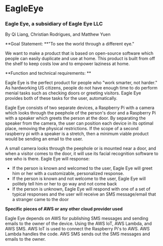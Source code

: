 # EagleEye

### Eagle Eye, a subsidiary of Eagle Eye LLC 

By Qi Liang, Christian Rodrigues, and Matthew Yuen 
 
 
**Goal Statement: **"To see the world through a different eye."

We want to make a product that is based on open-source software which people can easily duplicate and use at home. This product is built from off the shelf to keep costs low and to empower laziness at home. 
 
**Function and technical requirements: **

Eagle Eye is the perfect product for people who "work smarter, not harder."  As hardworking US citizens, people do not have enough time to do perform menial tasks such as checking doors or greeting visitors.  Eagle Eye provides both of these tasks for the user, automatically. 

Eagle Eye consists of two separate devices, a Raspberry Pi with a camera which looks through the peephole of the person's door and a Raspberry Pi with a speaker which greets the person at the door.  By separating the speaker from the camera, the user can position each device in its optimal place, removing the physical restrictions. If the scope of a second raspberry pi with a speaker is a stretch, then a minimum viable product would be sending an email to the user.   

A small camera looks through the peephole or is mounted near a door, and when a visitor comes to the door, it will use its facial recognition software to see who is there.  Eagle Eye will response: 

- If the person is known and welcomed to the user, Eagle Eye will greet him or her with a customizable, personalized response. 
- If the person is known and not welcome to the user, Eagle Eye will politely tell him or her to go way and not come back 
- If the person is unknown, Eagle Eye will respond with one of a set of typical responses and the user will receive an SMS message/email that a stranger came to the door 
 
**Specific pieces of AWS or any other cloud provider used**

Eagle Eye depends on AWS for publishing SMS messages and sending emails to the owner of the device. Using the AWS IoT, AWS Lambda, and AWS SMS. AWS IoT is used to connect the Raspberry Pi's to AWS. AWS Lambda handles the code. AWS SMS sends out the SMS messages and emails to the owner.   